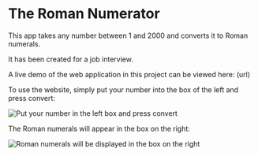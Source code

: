# The Roman Numerator

This app takes any number between 1 and 2000 and converts it to Roman numerals.

It has been created for a job interview.

A live demo of the web application in this project can be viewed here: (url)

To use the website, simply put your number into the box of the left and press convert:

![Put your number in the left box and press convert](https://github.com/[username]/[reponame]/blob/[branch]/image.jpg?raw=true)

The Roman numerals will appear in the box on the right:

![Roman numerals will be displayed in the box on the right](https://github.com/[username]/[reponame]/blob/[branch]/image.jpg?raw=true)